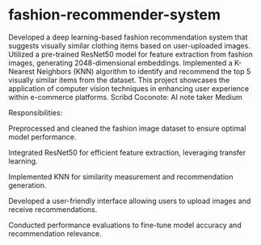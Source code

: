 # fashion-recommender-system
Developed a deep learning-based fashion recommendation system that suggests visually similar clothing items based on user-uploaded images. Utilized a pre-trained ResNet50 model for feature extraction from fashion images, generating 2048-dimensional embeddings. Implemented a K-Nearest Neighbors (KNN) algorithm to identify and recommend the top 5 visually similar items from the dataset. This project showcases the application of computer vision techniques in enhancing user experience within e-commerce platforms.
Scribd
Coconote: AI note taker
Medium

Responsibilities:

Preprocessed and cleaned the fashion image dataset to ensure optimal model performance.

Integrated ResNet50 for efficient feature extraction, leveraging transfer learning.

Implemented KNN for similarity measurement and recommendation generation.

Developed a user-friendly interface allowing users to upload images and receive recommendations.

Conducted performance evaluations to fine-tune model accuracy and recommendation relevance.

